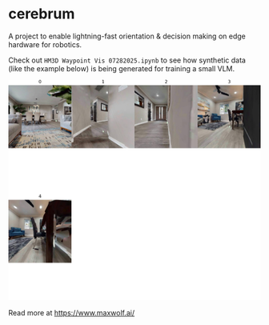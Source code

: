 # cerebrum
A project to enable lightning-fast orientation & decision making on edge hardware for robotics.

Check out `HM3D Waypoint Vis 07282025.ipynb` to see how synthetic data (like the example below) is being generated for training a small VLM.

![trajectory](https://github.com/mwolf2/cerebrum/blob/main/traj_seq.jpg)

Read more at <https://www.maxwolf.ai/>
